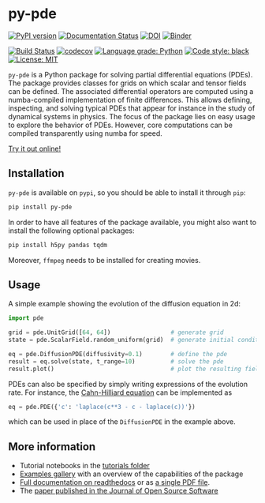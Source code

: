 # py-pde

[![PyPI version](https://badge.fury.io/py/py-pde.svg)](https://badge.fury.io/py/py-pde)
[![Documentation Status](https://readthedocs.org/projects/py-pde/badge/?version=latest)](https://py-pde.readthedocs.io/en/latest/?badge=latest)
[![DOI](https://joss.theoj.org/papers/10.21105/joss.02158/status.svg)](https://doi.org/10.21105/joss.02158)
[![Binder](https://mybinder.org/badge_logo.svg)](https://mybinder.org/v2/gh/zwicker-group/py-pde/master?filepath=examples%2Fjupyter)

[![Build Status](https://travis-ci.org/zwicker-group/py-pde.svg?branch=master)](https://travis-ci.org/zwicker-group/py-pde)
[![codecov](https://codecov.io/gh/zwicker-group/py-pde/branch/master/graph/badge.svg)](https://codecov.io/gh/zwicker-group/py-pde)
[![Language grade: Python](https://img.shields.io/lgtm/grade/python/g/zwicker-group/py-pde.svg?logo=lgtm&logoWidth=18)](https://lgtm.com/projects/g/zwicker-group/py-pde/context:python)
[![Code style: black](https://img.shields.io/badge/code%20style-black-000000.svg)](https://github.com/psf/black)
[![License: MIT](https://img.shields.io/badge/License-MIT-green.svg)](https://opensource.org/licenses/MIT)

`py-pde` is a Python package for solving partial differential equations (PDEs). 
The package provides classes for grids on which scalar and tensor fields can be
defined. The associated differential operators are computed using a
numba-compiled implementation of finite differences. This allows defining,
inspecting, and solving typical PDEs that appear for instance in the study of
dynamical systems in physics. The focus of the package lies on easy usage to
explore the behavior of PDEs. However, core computations can be compiled
transparently using numba for speed.

[Try it out online!](https://mybinder.org/v2/gh/zwicker-group/py-pde/master?filepath=examples%2Fjupyter)


Installation
------------

`py-pde` is available on `pypi`, so you should be able to install it through
`pip`:

```bash
pip install py-pde
```

In order to have all features of the package available, you might also want to 
install the following optional packages:

```bash
pip install h5py pandas tqdm
```

Moreover, `ffmpeg` needs to be installed for creating movies.


Usage
-----

A simple example showing the evolution of the diffusion equation in 2d:

```python
import pde

grid = pde.UnitGrid([64, 64])                 # generate grid
state = pde.ScalarField.random_uniform(grid)  # generate initial condition

eq = pde.DiffusionPDE(diffusivity=0.1)        # define the pde
result = eq.solve(state, t_range=10)          # solve the pde
result.plot()                                 # plot the resulting field
```

PDEs can also be specified by simply writing expressions of the evolution rate.
For instance, the
[Cahn-Hilliard equation](https://en.wikipedia.org/wiki/Cahn–Hilliard_equation)
can be implemented as
```python
eq = pde.PDE({'c': 'laplace(c**3 - c - laplace(c))'})
```
which can be used in place of the `DiffusionPDE` in the example above.


More information
----------------
* Tutorial notebooks in the [tutorials folder](https://github.com/zwicker-group/py-pde/tree/master/examples/tutorial)
* [Examples gallery](https://py-pde.readthedocs.io/en/latest/examples_gallery/)
  with an overview of the capabilities of the package
* [Full documentation on readthedocs](https://py-pde.readthedocs.io/)
  or as [a single PDF file](https://py-pde.readthedocs.io/_/downloads/en/latest/pdf/).
* The [paper published in the Journal of Open Source Software](https://doi.org/10.21105/joss.02158)
 
